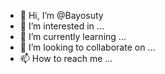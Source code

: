 - 👋 Hi, I’m @Bayosuty
- 👀 I’m interested in ...
- 🌱 I’m currently learning ...
- 💞️ I’m looking to collaborate on ...
- 📫 How to reach me ...

<!---
Bayosuty/Bayosuty is a ✨ special ✨ repository because its `README.md` (this file) appears on your GitHub profile.
You can click the Preview link to take a look at your changes.
--->
